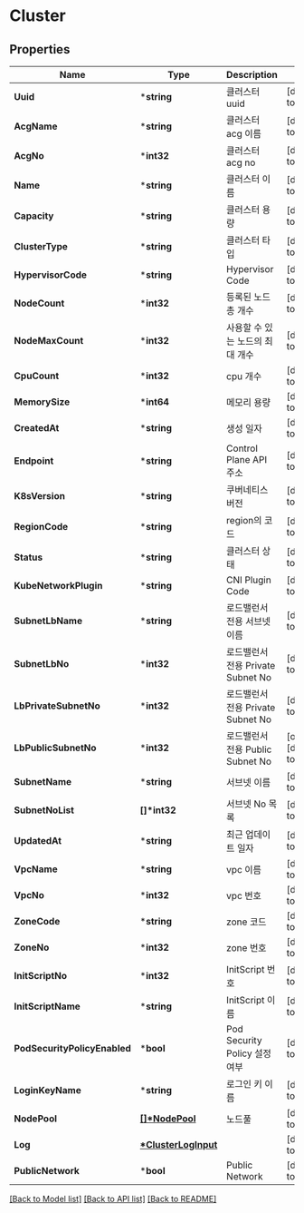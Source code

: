 # Cluster

## Properties
Name | Type | Description | Notes
------------ | ------------- | ------------- | -------------
**Uuid** | ***string** | 클러스터 uuid | [default to null]
**AcgName** | ***string** | 클러스터 acg 이름 | [default to null]
**AcgNo** | ***int32** | 클러스터 acg no | [default to null]
**Name** | ***string** | 클러스터 이름 | [default to null]
**Capacity** | ***string** | 클러스터 용량 | [default to null]
**ClusterType** | ***string** | 클러스터 타입 | [default to null]
**HypervisorCode** | ***string** | Hypervisor Code | [default to null]
**NodeCount** | ***int32** | 등록된 노드 총 개수 | [default to null]
**NodeMaxCount** | ***int32** | 사용할 수 있는 노드의 최대 개수 | [default to null]
**CpuCount** | ***int32** | cpu 개수 | [default to null]
**MemorySize** | ***int64** | 메모리 용량 | [default to null]
**CreatedAt** | ***string** | 생성 일자 | [default to null]
**Endpoint** | ***string** | Control Plane API 주소 | [default to null]
**K8sVersion** | ***string** | 쿠버네티스 버전 | [default to null]
**RegionCode** | ***string** | region의 코드 | [default to null]
**Status** | ***string** | 클러스터 상태 | [default to null]
**KubeNetworkPlugin** | ***string** | CNI Plugin Code | [default to null]
**SubnetLbName** | ***string** | 로드밸런서 전용 서브넷 이름 | [default to null]
**SubnetLbNo** | ***int32** | 로드밸런서 전용 Private Subnet No | [default to null]
**LbPrivateSubnetNo** | ***int32** | 로드밸런서 전용 Private Subnet No | [default to null]
**LbPublicSubnetNo** | ***int32** | 로드밸런서 전용 Public Subnet No | [optional] [default to null]
**SubnetName** | ***string** | 서브넷 이름 | [default to null]
**SubnetNoList** | **[]\*int32** | 서브넷 No 목록 | [default to null]
**UpdatedAt** | ***string** | 최근 업데이트 일자 | [default to null]
**VpcName** | ***string** | vpc 이름 | [default to null]
**VpcNo** | ***int32** | vpc 번호 | [default to null]
**ZoneCode** | ***string** | zone 코드 | [default to null]
**ZoneNo** | ***int32** | zone 번호 | [default to null]
**InitScriptNo** | ***int32** | InitScript 번호 | [default to null]
**InitScriptName** | ***string** | InitScript 이름 | [default to null]
**PodSecurityPolicyEnabled** | ***bool** | Pod Security Policy 설정 여부 | [default to null]
**LoginKeyName** | ***string** | 로그인 키 이름 | [default to null]
**NodePool** | **[[]\*NodePool](NodePool.md)** | 노드풀 | [default to null]
**Log** | **[*ClusterLogInput](ClusterLogInput.md)** |  | [default to null]
**PublicNetwork** | ***bool** | Public Network | [default to null]

[[Back to Model list]](../README.md#documentation-for-models) [[Back to API list]](../README.md#documentation-for-api-endpoints) [[Back to README]](../README.md)


